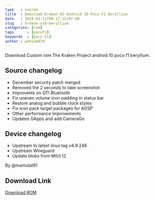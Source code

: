 ```yaml
---
type   : cusrom
title  : Download Kraken OS Android 10 Poco F1 Beryllium
date   : 2024-03-11T09:17:35+07:00
slug   : kreken-a10-beryllium
categories: [rom]
tags      : [pocof1]
keywords  : [poco F1]
author : wahyu6070
---
```


Download Custom rom The Kraken Project android 10 poco f1 beryllium.

## Source changelog
- December security patch merged
- Removed the 2 seconds to take screenshot
- Improvents on QTI Bluetooth
- Fix uneven volume icon padding in status bar
- Restore analog and bubble clock styles
- Fix icon pack target packages for AOSP
- Other performance improvements
- Updates GApps and add CameraGo

## Device changelog
- Upstream to latest linux tag v4.9.248
- Upstream Wireguard
- Update blobs from MIUI 12

By @mamutal91

## Download Link
[Download ROM](https://sourceforge.net/projects/aospk/files/beryllium/AOSPK-11-20201216-0953-beryllium.zip/download)

